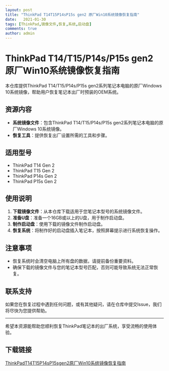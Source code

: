 ```yaml
---
layout: post
title: "ThinkPad T14T15P14sP15s gen2 原厂Win10系统镜像恢复指南"
date:   2021-01-30
tags: [ThinkPad,镜像文件,恢复,系统,启动盘]
comments: true
author: admin
---
```

# ThinkPad T14/T15/P14s/P15s gen2 原厂Win10系统镜像恢复指南

本仓库提供ThinkPad T14/T15/P14s/P15s gen2系列笔记本电脑的原厂Windows 10系统镜像，帮助用户恢复笔记本出厂时预装的OEM系统。

## 资源内容
- **系统镜像文件**：包含ThinkPad T14/T15/P14s/P15s gen2系列笔记本电脑的原厂Windows 10系统镜像。
- **恢复工具**：提供恢复出厂设置所需的工具和步骤。

## 适用型号
- ThinkPad T14 Gen 2
- ThinkPad T15 Gen 2
- ThinkPad P14s Gen 2
- ThinkPad P15s Gen 2

## 使用说明
1. **下载镜像文件**：从本仓库下载适用于您笔记本型号的系统镜像文件。
2. **准备U盘**：准备一个16GB或以上的U盘，用于制作启动盘。
3. **制作启动盘**：使用下载的镜像文件制作启动盘。
4. **恢复系统**：将制作好的启动盘插入笔记本，按照屏幕提示进行系统恢复操作。

## 注意事项
- 恢复系统时会清空电脑上所有盘的数据，请提前备份重要资料。
- 确保下载的镜像文件与您的笔记本型号匹配，否则可能导致系统无法正常恢复。

## 联系支持
如果您在恢复过程中遇到任何问题，或有其他疑问，请在仓库中提交Issue，我们将尽快为您提供帮助。

---

希望本资源能帮助您顺利恢复ThinkPad笔记本的出厂系统，享受流畅的使用体验。

## 下载链接

[ThinkPadT14T15P14sP15sgen2原厂Win10系统镜像恢复指南](https://pan.quark.cn/s/3345f70fa534)